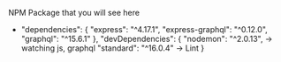 NPM Package that you will see here

- "dependencies": {
    "express": "^4.17.1",
    "express-graphql": "^0.12.0",
    "graphql": "^15.6.1"
  },
  "devDependencies": {
    "nodemon": "^2.0.13", -> watching js, graphql
    "standard": "^16.0.4" -> Lint
  }